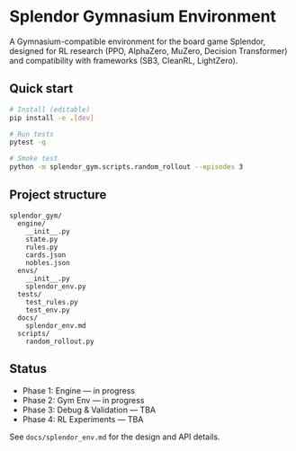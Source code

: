 # Splendor Gymnasium Environment

A Gymnasium-compatible environment for the board game Splendor, designed for RL research (PPO, AlphaZero, MuZero, Decision Transformer) and compatibility with frameworks (SB3, CleanRL, LightZero).

## Quick start

```bash
# Install (editable)
pip install -e .[dev]

# Run tests
pytest -q

# Smoke test
python -m splendor_gym.scripts.random_rollout --episodes 3
```

## Project structure

```
splendor_gym/
  engine/
    __init__.py
    state.py
    rules.py
    cards.json
    nobles.json
  envs/
    __init__.py
    splendor_env.py
  tests/
    test_rules.py
    test_env.py
  docs/
    splendor_env.md
  scripts/
    random_rollout.py
```

## Status
- Phase 1: Engine — in progress
- Phase 2: Gym Env — in progress
- Phase 3: Debug & Validation — TBA
- Phase 4: RL Experiments — TBA

See `docs/splendor_env.md` for the design and API details. 